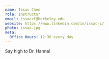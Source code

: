 ```yaml
---
name: Issac Chen
role: Instructor
email: issaczf@berkeley.edu
website: https://www.linkedin.com/in/issac-c/
photo: issac.jpg
meta:
  Office Hours: 12:30 every day
---
```


Say high to Dr. Hanna!
